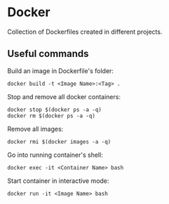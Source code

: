 # Docker

Collection of Dockerfiles created in different projects.

## Useful commands

Build an image in Dockerfile's folder:

    docker build -t <Image Name>:<Tag> .

Stop and remove all docker containers:

    docker stop $(docker ps -a -q)
    docker rm $(docker ps -a -q)

Remove all images:

    docker rmi $(docker images -a -q)

Go into running container's shell:

    docker exec -it <Container Name> bash

Start container in interactive mode:

    docker run -it <Image Name> bash
